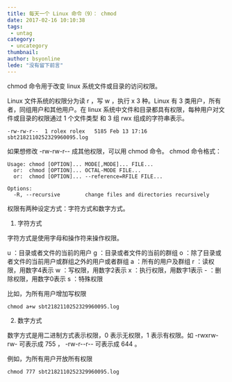 ```yaml
---
title: 每天一个 Linux 命令（9）： chmod
date: 2017-02-16 10:10:38
tags:
 - untag
category: 
 - uncategory
thumbnail: 
author: bsyonline
lede: "没有留下前言"
---
```


chmod 命令用于改变 linux 系统文件或目录的访问权限。

<!-- more -->

Linux 文件系统的权限分为读 r ，写 w ，执行 x 3 种。Linux 有 3 类用户，所有者，同组用户和其他用户。在 linux 系统中文件和目录都具有权限，每种用户对文件或目录的权限通过 1 个文件类型 和 3 组 rwx 组成的字符串表示。
```
-rw-rw-r--  1 rolex rolex   5185 Feb 13 17:16 sbt2182110252329960095.log
```
如果想修改 -rw-rw-r-- 成其他权限，可以用 chmod 命令。
chmod 命令格式：

```shell
Usage: chmod [OPTION]... MODE[,MODE]... FILE...
  or:  chmod [OPTION]... OCTAL-MODE FILE...
  or:  chmod [OPTION]... --reference=RFILE FILE...

Options:
  -R, --recursive        change files and directories recursively
```

权限有两种设定方式：字符方式和数字方式。
1. 字符方式

字符方式是使用字母和操作符来操作权限。

u ：目录或者文件的当前的用户
g ：目录或者文件的当前的群组
o ：除了目录或者文件的当前用户或群组之外的用户或者群组
a ：所有的用户及群组
r ：读权限，用数字4表示
w ：写权限，用数字2表示
x ：执行权限，用数字1表示
\- ：删除权限，用数字0表示
s ：特殊权限

比如，为所有用户增加写权限
```shell
chmod a+w sbt2182110252329960095.log
```

2. 数字方式

数字方式是用二进制方式表示权限，0 表示无权限，1 表示有权限。如 -rwxrw-rw- 可表示成 755 ， -rw-r--r-- 可表示成 644 。

例如，为所有用户开放所有权限
```shell
chmod 777 sbt2182110252329960095.log
```
